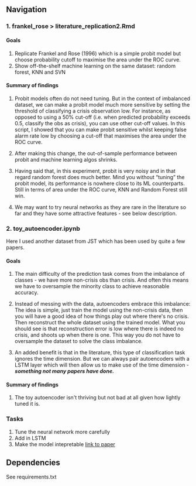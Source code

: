 ## Navigation

### 1. frankel_rose > literature_replication2.Rmd

#### Goals
1. Replicate Frankel and Rose (1996) which is a simple probit model but choose probability cutoff to maximise the area under the ROC curve.
2. Show off-the-shelf machine learning on the same dataset: random forest, KNN and SVN

#### Summary of findings

1. Probit models often do not need tuning. But in the context of imbalanced dataset, we can make a probit model much more sensitive by setting the threshold of classifying a crisis observation low. For instance, as opposed to using a 50% cut-off (i.e. when predicted probability exceeds 0.5, classify the obs as crisis), you can use other cut-off values. In this script, I showed that you can make probit sensitive whilst keeping false alarm rate low by choosing a cut-off that maximises the area under the ROC curve.

2. After making this change, the out-of-sample performance between probit and machine learning algos shrinks.

3. Having said that, in this experiment, probit is very noisy and in that regard random forest does much better. Mind you without “tuning” the probit model, its performance is nowhere close to its ML counterparts. Still in terms of area under the ROC curve, KNN and Random Forest still win.

3. We may want to try neural networks as they are rare in the literature so far and they have some attractive features - see below description.

### 2. toy_autoencoder.ipynb

Here I used another dataset from JST which has been used by quite a few papers.

#### Goals

1. The main difficulty of the prediction task comes from the imbalance of classes - we have more non-crisis obs than crisis. And often this means we have to oversample the minority class to achieve reasonable accuracy.

2. Instead of messing with the data, autoencoders embrace this imbalance: The idea is simple, just train the model using the non-crisis data, then you will have a good idea of how things play out where there's no crisis. Then reconstruct the whole dataset using the trained model. What you should see is that reconstruction error is low where there is indeed no crisis, and shoots up when there is one. This way you do not have to oversample the dataset to solve the class imbalance.

3. An added benefit is that in the literature, this type of classification task ignores the time dimension. But we can always pair autoencoders with a LSTM layer which will then allow us to make use of the time dimension - ***something not many papers have done.***

#### Summary of findings

1. The toy autoencoder isn't thriving but not bad at all given how lightly tuned it is.

### Tasks

1. Tune the neural network more carefully
2. Add in LSTM
3. Make the model intepretable [link to paper](https://papers.nips.cc/paper/7062-a-unified-approach-to-interpreting-model-predictions.pdf)

## Dependencies
See requirements.txt
